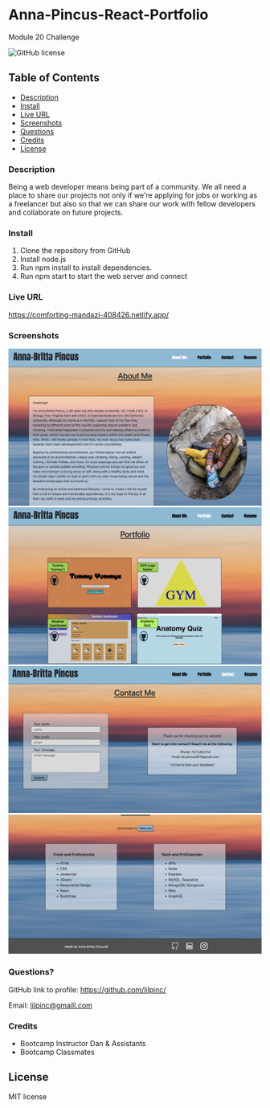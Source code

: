 # Anna-Pincus-React-Portfolio
Module 20 Challenge

 ![GitHub license](https://img.shields.io/badge/License-MIT-green.svg)


## Table of Contents

  * [Description](#description)
  * [Install](#install)
  * [Live URL](#live-url)
  * [Screenshots](#screenshots)
  * [Questions](#questions)
  * [Credits](#credits)
  * [License](#license)
  
### Description

Being a web developer means being part of a community. We all need a place to share our projects not only if we're applying for jobs or working as a freelancer but also so that we can share our work with fellow developers and collaborate on future projects.

### Install

1. Clone the repository from GitHub
2. Install node.js
3. Run npm install to install dependencies.
4. Run npm start to start the web server and connect

### Live URL

https://comforting-mandazi-408426.netlify.app/

### Screenshots

![Screenshot](<src/assets/images/readme/aboutme.png>)
![Screenshot](<src/assets/images/readme/portfolio.png>)
![Screenshot](<src/assets/images/readme/contact.png>)
![Screenshot](<src/assets/images/readme/proficiencies.png>)


### Questions?

GitHub link to profile: https://github.com/lilpinc/

Email: lilpinc@gmaill.com
 

### Credits

 - Bootcamp Instructor Dan & Assistants
 - Bootcamp Classmates 
  

## License 

 MIT license





